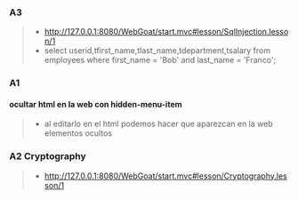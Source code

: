 


### A3
>- http://127.0.0.1:8080/WebGoat/start.mvc#lesson/SqlInjection.lesson/1
>- select userid,tfirst_name,tlast_name,tdepartment,tsalary from employees where first_name = 'Bob' and last_name = 'Franco';


### A1
#### ocultar html en la web con hidden-menu-item
>- al editarlo en el html podemos hacer que aparezcan en la web elementos ocultos


### A2 Cryptography
>- http://127.0.0.1:8080/WebGoat/start.mvc#lesson/Cryptography.lesson/1